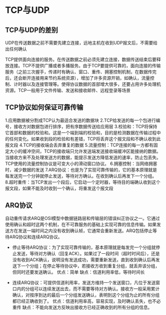 # TCP与UDP

## TCP与UDP的差别

UDP在传送数据之前不需要先建立连接，远地主机在收到UDP报文后，不需要给出任何确认

TCP提供面向连接的服务。在传送数据之前必须先建立连接，数据传送结束后要释放连接。TCP不提供广播或者多播服务。由于TCP要提供可靠的，面向连接的传输服务（之前三次握手，传递时有确认、窗口、重传、拥塞控制机制，在数据传完后，还会断开连接用来节约系统资源），增加了许多资源开销，如确认，流量控制、计时器以及连接管理等。使得协议数据的首部增大很多，还要占用许多处理机资源。TCP一般用于文件传输、发送和接收邮件、远程登录等场景

## TCP协议如何保证可靠传输

1.应用数据被分割成TCP认为最适合发送的数据块
2.TCP给发送的每一个包进行编号，接收方对数据包进行排序，把有序数据传送给应用层
3.校验和：TCP将保持它首部和数据的校验和。这是一个端到端的校验和，目的是检测数据在传输过程中的任何变化。如果收到段的检验和有差错，TCP将丢弃这个报文段和不确认收到此报文段
4.TCP的接收端会丢弃重复的数据
5.流量控制：TCP连接的每一方都有固定大小的缓冲空间，TCP的接收端只允许发送端发送接收端缓冲区能接纳的数据。当接收方来不及处理发送方的数据，能提示发送方降低发送的速率，防止包丢失。TCP使用的流量控制协议是可变大小的滑动窗口协议。
6.拥塞控制：当网络拥塞时，减少数据的发送
7.ARQ协议：也是为了实现可靠传输的，它的基本原理就是每发送完一个分钟就停止发送，等待对方确认。在收到确认后再发下一个分组。
8.超时重传：当TCP发出一个段后，它启动一个定时器，等待目的端确认收到这个报文段，如果不能及时收到一个确认，将重发这个报文段

## ARQ协议

自动重传请求ARQ是OSI模型中数据链路层和传输层的错误纠正协议之一。它通过使用确认和超时这两个机制，在不可靠服务的基础上实现可靠的信息传输。如果发送方在发送一端时间之内没有收到确认帧，它通常会重新发送。ARQ包括停止等待ARQ协议和连续ARQ协议。

* 停止等待ARQ协议：为了实现可靠传输的，基本原理就是每发完一个分组就停止发送，等待对方确认（回复ACK）。如果过了一段时间（超时时间后），还是没有收到ACK确认，说明没有发送成功，需要重新发送，直到收到确认后再发送下一个分组；在停止等待协议中，若接收方收到重复分组，就丢弃该分组，但同时还要发送确认。
优点：简单
缺点：信道利用率低，等待时间长

* 连续ARQ协议：可提供信道利用率，发送方维持一个发送窗口，凡位于发送窗口内的分组可以连续发送出去，而不需要等待对方确认。接收方一般采用累计确认，对按序到达的最后一个分组发送确认，表明到这个分组为止的所有分组都已经正确收到了。
优点：信道利用率高，容易实现，及时确认丢失，也不必重传
缺点：不能向发送方反映出接收方已经正确收到的所有分组的信息。
